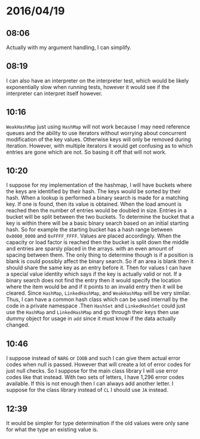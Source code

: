 # 2016/04/19

## 08:06

Actually with my argument handling, I can simplify.

## 08:19

I can also have an interpreter on the interpreter test, which would be
likely exponentially slow when running tests, however it would see if the
interpreter can interpret itself however.

## 10:16

`WeakHashMap` just using `HashMap` will not work because I may need reference
queues and the ability to use iterators without worrying about concurrent
modification of the key values. Otherwise keys will only be removed during
iteration. However, with multiple iterators it would get confusing as to which
entries are gone which are not. So basing it off that will not work.

## 10:20

I suppose for my implementation of the hashmap, I will have buckets where the
keys are identified by their hash. The keys would be sorted by their hash.
When a lookup is performed a binary search is made for a matching key. If one
is found, then its value is obtained. When the load amount is reached then the
number of entries would be doubled in size. Entries in a bucket will be split
between the two buckets. To determine the bucket that a key is within there
will be a basic binary search based on an initial starting hash. So for example
the starting bucket has a hash range between `0x0000_0000` and `0xFFFF_FFFF`.
Values are placed accordingly. When the capacity or load factor is reached then
the bucket is split down the middle and entries are sparsly placed in the
arrays. with an even amount of spacing between them. The only thing to
determine though is if a position is blank is could possibly affect the binary
search. So if an area is blank then it should share the same key as an entry
before it. Then for values I can have a special value identity which says
if the key is actually valid or not. If a binary search does not find the
entry then it would specify the location where the item would be and if it
points to an invalid entry then it will be cleared. Since `HashMap`,
`LinkedHashMap`, and `WeakHashMap` will be very similar. Thus, I can have a
common hash class which can be used internall by the code in a private
namespace .Then `HashSet` and `LinkedHashSet` could just use the `HashMap` and
`LinkedHashMap` and go through their keys then use dummy object for usage in
`add` since it must know if the data actually changed.

## 10:46

I suppose instead of `NARG` or `IOOB` and such I can give them actual error
codes when null is passed. However that will create a lot of error codes for
just null checks. So I suppose for the main class library I will use error
codes like that instead. With two sets of letters, I have 1,296 error codes
available. If this is not enough then I can always add another letter. I
suppose for the class library instead of `CL` I should use `JA` instead.

## 12:39

It would be simpler for type determination if the old values were only sane for
what the type an existing value is.

